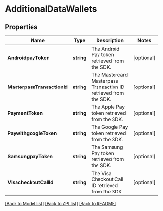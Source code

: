# AdditionalDataWallets

## Properties

Name | Type | Description | Notes
------------ | ------------- | ------------- | -------------
**AndroidpayToken** | **string** | The Android Pay token retrieved from the SDK. | [optional] 
**MasterpassTransactionId** | **string** | The Mastercard Masterpass Transaction ID retrieved from the SDK. | [optional] 
**PaymentToken** | **string** | The Apple Pay token retrieved from the SDK. | [optional] 
**PaywithgoogleToken** | **string** | The Google Pay token retrieved from the SDK. | [optional] 
**SamsungpayToken** | **string** | The Samsung Pay token retrieved from the SDK. | [optional] 
**VisacheckoutCallId** | **string** | The Visa Checkout Call ID retrieved from the SDK. | [optional] 

[[Back to Model list]](../README.md#documentation-for-models) [[Back to API list]](../README.md#documentation-for-api-endpoints) [[Back to README]](../README.md)


